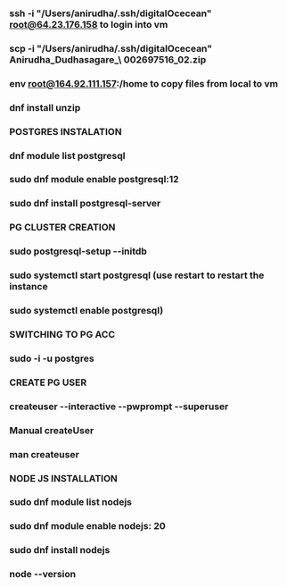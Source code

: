 
### ssh -i "/Users/anirudha/.ssh/digitalOcecean" root@64.23.176.158 to login into vm
### scp -i "/Users/anirudha/.ssh/digitalOcecean" Anirudha_Dudhasagare_\ 002697516_02.zip 
### env root@164.92.111.157:/home to copy files from local to vm

### dnf install unzip

### POSTGRES INSTALATION
### dnf module list postgresql
### sudo dnf module enable postgresql:12
### sudo dnf install postgresql-server
 
### PG CLUSTER CREATION
### sudo postgresql-setup --initdb
### sudo systemctl start postgresql (use restart to restart the instance
### sudo systemctl enable postgresql)
 
### SWITCHING TO PG ACC
### sudo -i -u postgres
 
### CREATE PG USER 
### createuser --interactive --pwprompt --superuser
 
### Manual createUser
### man createuser
 
### NODE JS INSTALLATION
### sudo dnf module list nodejs
### sudo dnf module enable nodejs: 20
### sudo dnf install nodejs
### node --version